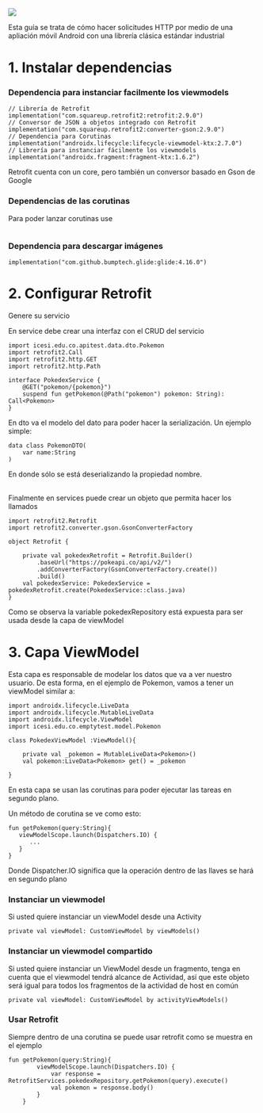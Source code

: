 <img src="https://sutilweb.eu/wp-content/uploads/2023/08/API-REST.jpg">

Esta guía se trata de cómo hacer solicitudes HTTP por medio de una apliación móvil Android con una librería clásica estándar industrial

# 1. Instalar dependencias

### Dependencia para instanciar facilmente los viewmodels
```
// Librería de Retrofit
implementation("com.squareup.retrofit2:retrofit:2.9.0")  
// Conversor de JSON a objetos integrado con Retrofit
implementation("com.squareup.retrofit2:converter-gson:2.9.0")
// Dependencia para Corutinas
implementation("androidx.lifecycle:lifecycle-viewmodel-ktx:2.7.0")
// Librería para instanciar fácilmente los viewmodels
implementation("androidx.fragment:fragment-ktx:1.6.2")
```
Retrofit cuenta con un core, pero también un conversor basado en Gson de Google

### Dependencias de las corutinas
Para poder lanzar corutinas use 
```

```

### Dependencia para descargar imágenes
```
implementation("com.github.bumptech.glide:glide:4.16.0")
```



# 2. Configurar Retrofit
Genere su servicio

En service debe crear una interfaz con el CRUD del servicio
```
import icesi.edu.co.apitest.data.dto.Pokemon
import retrofit2.Call
import retrofit2.http.GET
import retrofit2.http.Path

interface PokedexService {
    @GET("pokemon/{pokemon}")
    suspend fun getPokemon(@Path("pokemon") pokemon: String): Call<Pokemon>
}
```
En dto va el modelo del dato para poder hacer la serialización. Un ejemplo simple:
```
data class PokemonDTO(
    var name:String
)
```
En donde sólo se está deserializando la propiedad nombre.</br> </br>

Finalmente en services puede crear un objeto que permita hacer los llamados
```
import retrofit2.Retrofit
import retrofit2.converter.gson.GsonConverterFactory

object Retrofit {

    private val pokedexRetrofit = Retrofit.Builder()
        .baseUrl("https://pokeapi.co/api/v2/")
        .addConverterFactory(GsonConverterFactory.create())
        .build()
    val pokedexService: PokedexService = pokedexRetrofit.create(PokedexService::class.java)
}
```
Como se observa la variable pokedexRepository está expuesta para ser usada desde la capa de viewModel


# 3. Capa ViewModel
Esta capa es responsable de modelar los datos que va a ver nuestro usuario.
De esta forma, en el ejemplo de Pokemon, vamos a tener un viewModel similar a:
```
import androidx.lifecycle.LiveData
import androidx.lifecycle.MutableLiveData
import androidx.lifecycle.ViewModel
import icesi.edu.co.emptytest.model.Pokemon

class PokedexViewModel :ViewModel(){

    private val _pokemon = MutableLiveData<Pokemon>()
    val pokemon:LiveData<Pokemon> get() = _pokemon

}
```
En esta capa se usan las corutinas para poder ejecutar las tareas en segundo plano.

Un método de corutina se ve como esto:
```
fun getPokemon(query:String){
   viewModelScope.launch(Dispatchers.IO) {
      ...
   }
}
```
Donde Dispatcher.IO significa que la operación dentro de las llaves se hará en segundo plano


### Instanciar un viewmodel
Si usted quiere instanciar un viewModel desde una Activity
```
private val viewModel: CustomViewModel by viewModels()
```

### Instanciar un viewmodel compartido
Si usted quiere instanciar un ViewModel desde un fragmento, tenga en cuenta que el viewmodel tendrá alcance de Actividad, así que este objeto será igual para todos los fragmentos de la actividad de host en común
```
private val viewModel: CustomViewModel by activityViewModels()
```


### Usar Retrofit
Siempre dentro de una corutina se puede usar retrofit como se muestra en el ejemplo
```
fun getPokemon(query:String){
        viewModelScope.launch(Dispatchers.IO) {
            var response = RetrofitServices.pokedexRepository.getPokemon(query).execute()
            val pokemon = response.body()
        }
    }
```




